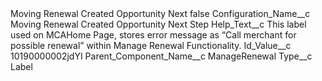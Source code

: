 <?xml version="1.0" encoding="UTF-8"?>
<CustomMetadata xmlns="http://soap.sforce.com/2006/04/metadata" xmlns:xsi="http://www.w3.org/2001/XMLSchema-instance" xmlns:xsd="http://www.w3.org/2001/XMLSchema">
    <label>Moving Renewal Created Opportunity Next</label>
    <protected>false</protected>
    <values>
        <field>Configuration_Name__c</field>
        <value xsi:type="xsd:string">Moving Renewal Created Opportunity Next Step</value>
    </values>
    <values>
        <field>Help_Text__c</field>
        <value xsi:type="xsd:string">This label used on MCAHome Page, stores error message as “Call merchant for possible renewal” within Manage Renewal Functionality.</value>
    </values>
    <values>
        <field>Id_Value__c</field>
        <value xsi:type="xsd:string">10190000002jdYI</value>
    </values>
    <values>
        <field>Parent_Component_Name__c</field>
        <value xsi:type="xsd:string">ManageRenewal</value>
    </values>
    <values>
        <field>Type__c</field>
        <value xsi:type="xsd:string">Label</value>
    </values>
</CustomMetadata>
